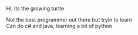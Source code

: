 Hi, its the growing turtle 

Not the best programmer out there but tryin to learn  
Can do c# and java, learning a bit of python
